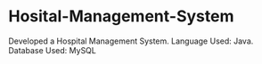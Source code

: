 # Hosital-Management-System
Developed a Hospital Management System. 
Language Used: Java. Database Used: MySQL
